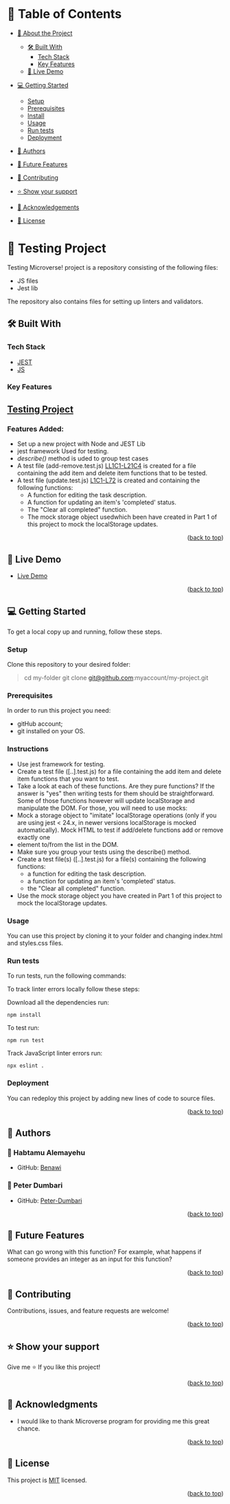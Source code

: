 <a name="readme-top"></a>

# 📗 Table of Contents

- [📖 About the Project](#about-project)
  - [🛠 Built With](#built-with)
    - [Tech Stack](#tech-stack)
    - [Key Features](#key-features)
  - [🚀 Live Demo](#live-demo)
- [💻 Getting Started](#getting-started)
  - [Setup](#setup)
  - [Prerequisites](#prerequisites)
  - [Install](#install)
  - [Usage](#usage)
  - [Run tests](#run-tests)
  - [Deployment](#triangular_flag_on_post-deployment)
- [👥 Authors](#authors)
- [🔭 Future Features](#future-features)
- [🤝 Contributing](#contributing)
- [⭐️ Show your support](#support)
- [🙏 Acknowledgements](#acknowledgements)

- [📝 License](#license)

# 📖 Testing Project <a name="about-project"></a>

Testing Microverse! project is a repository consisting of the following files:

- JS files
- Jest lib

The repository also contains files for setting up linters and validators.

## 🛠 Built With <a name="built-with"></a>

### Tech Stack <a name="tech-stack"></a>

  <ul>
    <li><a href="https://jestjs.io/">JEST</a></li>
      <li><a href="https://microverse.notion.site/HTML-CSS-Get-a-head-start-275eb85fd34b4416aa06ec635d69cdaf">JS</a></li>
 
  </ul>

### Key Features <a name="key-features"></a>

## [Testing Project](https://github.com/microverseinc/curriculum-transversal-skills/blob/main/testing/testing_practice.md)

### Features Added:

- Set up a new project with Node and JEST Lib
- jest framework Used for testing.
- *describe()* method is uded to group test cases
- A test file (add-remove.test.js) [LL1C1-L21C4](https://github.com/Benawi/Microverse-Testing-ToDolist/blob/08e120a6a08a46fe73ec7545602ea010aaec2f33/src/test/add-remove.test.js#LL1C1-L21C4) is created for a file containing the add item and delete item functions that to be tested.
- A test file (update.test.js) [L1C1-L72](https://github.com/Benawi/Microverse-TestingToDolist/blob/99d01b6e450c1bc24be68f746ecbd8071540f510/src/test/update.test.js#L1C1-L72) is created and containing the following functions:
   - A function for editing the task description.
   - A function for updating an item's 'completed' status.
   - The "Clear all completed" function.
   - The mock storage object usedwhich been  have created in Part 1 of this project to mock the localStorage updates.

<p align="right">(<a href="#readme-top">back to top</a>)</p>

## 🚀 Live Demo <a name="live-demo"></a>

- [Live Demo](https://benawi.github.io/Microverse-To-Do-list/dist/)


<p align="right">(<a href="#readme-top">back to top</a>)</p>

## 💻 Getting Started <a name="getting-started"></a>

To get a local copy up and running, follow these steps.

### Setup

Clone this repository to your desired folder:

> cd my-folder
> git clone git@github.com:myaccount/my-project.git

### Prerequisites

In order to run this project you need:

- gitHub account;
- git installed on your OS.

### Instructions
- Use jest framework for testing.
- Create a test file ([..].test.js) for a file containing the add item and delete item functions that you want to test.
- Take a look at each of these functions. Are they pure functions? If the answer is "yes" then writing tests for them should be straightforward. Some of those functions however will update localStorage and manipulate the DOM. For those, you will need to use mocks:
- Mock a storage object to "imitate" localStorage operations (only if you are using jest < 24.x, in newer versions localStorage is mocked automatically).
Mock HTML to test if add/delete functions add or remove exactly one <li> element to/from the list in the DOM.
- Make sure you group your tests using the describe() method.
- Create a test file(s) ([..].test.js) for a file(s) containing the following functions:
   - a function for editing the task description.
   - a function for updating an item's 'completed' status.
   - the "Clear all completed" function.
- Use the mock storage object you have created in Part 1 of this project to mock the localStorage updates.
### Usage

You can use this project by cloning it to your folder and changing index.html and styles.css files.

### Run tests

To run tests, run the following commands:

To track linter errors locally follow these steps:

Download all the dependencies run:

```
npm install
```

To test run:

```
npm run test
```

Track JavaScript linter errors run:

```
npx eslint .
```

### Deployment

You can redeploy this project by adding new lines of code to source files.

<p align="right">(<a href="#readme-top">back to top</a>)</p>

## 👥 Authors <a name="authors"></a>

### 👤 Habtamu Alemayehu

- GitHub: [Benawi](https://github.com/Benawi)

### 👤 Peter Dumbari

- GitHub: [Peter-Dumbari](https://github.com/Peter-Dumbari)

<p align="right">(<a href="#readme-top">back to top</a>)</p>

## 🔭 Future Features <a name="future-features"></a>

What can go wrong with this function? For example, what happens if someone provides an integer as an input for this function?

<p align="right">(<a href="#readme-top">back to top</a>)</p>

## 🤝 Contributing <a name="contributing"></a>

Contributions, issues, and feature requests are welcome!

<p align="right">(<a href="#readme-top">back to top</a>)</p>

## ⭐️ Show your support <a name="support"></a>

Give me ⭐️ If you like this project!

<p align="right">(<a href="#readme-top">back to top</a>)</p>

## 🙏 Acknowledgments <a name="acknowledgements"></a>

- I would like to thank Microverse program for providing me this great chance.

<p align="right">(<a href="#readme-top">back to top</a>)</p>

## 📝 License <a name="license"></a>

This project is [MIT](./MIT.md) licensed.

<p align="right">(<a href="#readme-top">back to top</a>)</p>
